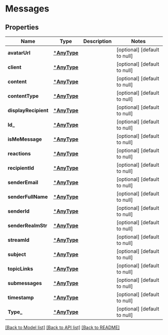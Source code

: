 # Messages

## Properties
Name | Type | Description | Notes
------------ | ------------- | ------------- | -------------
**avatarUrl** | [***AnyType**](.md) |  | [optional] [default to null]
**client** | [***AnyType**](.md) |  | [optional] [default to null]
**content** | [***AnyType**](.md) |  | [optional] [default to null]
**contentType** | [***AnyType**](.md) |  | [optional] [default to null]
**displayRecipient** | [***AnyType**](.md) |  | [optional] [default to null]
**Id_** | [***AnyType**](.md) |  | [optional] [default to null]
**isMeMessage** | [***AnyType**](.md) |  | [optional] [default to null]
**reactions** | [***AnyType**](.md) |  | [optional] [default to null]
**recipientId** | [***AnyType**](.md) |  | [optional] [default to null]
**senderEmail** | [***AnyType**](.md) |  | [optional] [default to null]
**senderFullName** | [***AnyType**](.md) |  | [optional] [default to null]
**senderId** | [***AnyType**](.md) |  | [optional] [default to null]
**senderRealmStr** | [***AnyType**](.md) |  | [optional] [default to null]
**streamId** | [***AnyType**](.md) |  | [optional] [default to null]
**subject** | [***AnyType**](.md) |  | [optional] [default to null]
**topicLinks** | [***AnyType**](.md) |  | [optional] [default to null]
**submessages** | [***AnyType**](.md) |  | [optional] [default to null]
**timestamp** | [***AnyType**](.md) |  | [optional] [default to null]
**Type_** | [***AnyType**](.md) |  | [optional] [default to null]

[[Back to Model list]](../README.md#documentation-for-models) [[Back to API list]](../README.md#documentation-for-api-endpoints) [[Back to README]](../README.md)


